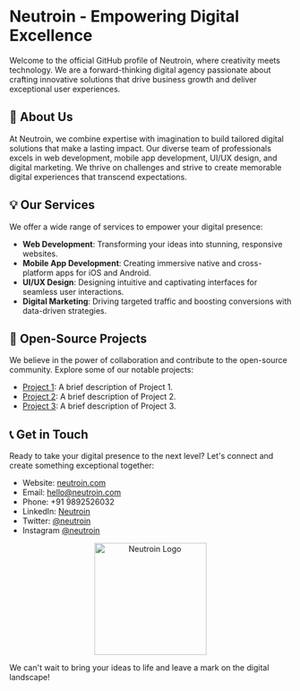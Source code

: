 
# Neutroin - Empowering Digital Excellence

Welcome to the official GitHub profile of Neutroin, where creativity meets technology. We are a forward-thinking digital agency passionate about crafting innovative solutions that drive business growth and deliver exceptional user experiences.

## 🚀 About Us

At Neutroin, we combine expertise with imagination to build tailored digital solutions that make a lasting impact. Our diverse team of professionals excels in web development, mobile app development, UI/UX design, and digital marketing. We thrive on challenges and strive to create memorable digital experiences that transcend expectations.

## 💡 Our Services

We offer a wide range of services to empower your digital presence:

- **Web Development**: Transforming your ideas into stunning, responsive websites.
- **Mobile App Development**: Creating immersive native and cross-platform apps for iOS and Android.
- **UI/UX Design**: Designing intuitive and captivating interfaces for seamless user interactions.
- **Digital Marketing**: Driving targeted traffic and boosting conversions with data-driven strategies.

## 🌟 Open-Source Projects

We believe in the power of collaboration and contribute to the open-source community. Explore some of our notable projects:

- [Project 1](https://github.com/neutroin/project1): A brief description of Project 1.
- [Project 2](https://github.com/neutroin/project2): A brief description of Project 2.
- [Project 3](https://github.com/neutroin/project3): A brief description of Project 3.

## 📞 Get in Touch

Ready to take your digital presence to the next level? Let's connect and create something exceptional together:

- Website: [neutroin.com](https://www.neutroin.com)
- Email: hello@neutroin.com
- Phone: +91 9892526032
- LinkedIn: [Neutroin](https://www.linkedin.com/company/90799459/admin/)
- Twitter: [@neutroin](https://twitter.com/neutroin)
- Instagram [@neutroin](https://www.instagram.com/neutroin.official/)
<p align="center">
  <img src="https://github.com/neutroin/neutroin/blob/main/neutroin.official_qr.png" alt="Neutroin Logo" width="200" height="200">
</p>

We can't wait to bring your ideas to life and leave a mark on the digital landscape!


